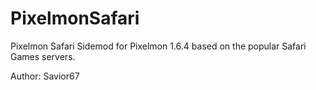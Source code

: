 # PixelmonSafari
Pixelmon Safari Sidemod for Pixelmon 1.6.4 based on the popular Safari Games servers.

Author: Savior67
